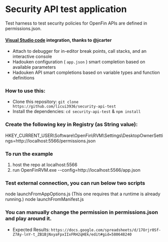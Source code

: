 # Security API test application

Test harness to test security policies for OpenFin APIs are defined in permissions.json.

#### [Visual Studio code](https://code.visualstudio.com/) integration, thanks to @jcarter

* Attach to debugger for in-editor break points, call stacks, and an interactive console
* Hadouken configuration ( `app.json` ) smart completion based on available parameters
* Hadouken API smart completions based on variable types and function definitions

### How to use this:

* Clone this repository: `git clone https://github.com/licui3936/security-api-test`
* Install the dependencies: `cd security-api-test` & `npm install`

### Create the following key in Registry (as String value):

HKEY_CURRENT_USER\Software\OpenFin\RVM\Settings\DesktopOwnerSettings=http://localhost:5566/permissions.json

### To run the example

1. host the repo at localhost:5566
2. run
    OpenFinRVM.exe --config=http://localhost:5566/app.json

### Test external connection, you can run below two scripts
node launchFromAppOptions.js  (This one requires that a runtime is already running.)
node launchFromManifest.js


### You can manually change the permission in permissions.json and play around it.
* Expected Results: `https://docs.google.com/spreadsheets/d/17Orjr0Sf-Z7Ay-lnY-t_ZB1BjNxyaFpxIIxFRH2qHEk/edit#gid=580648240`
